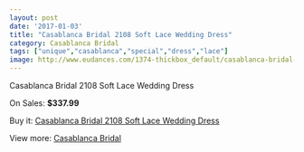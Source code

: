 ```yaml
---
layout: post
date: '2017-01-03'
title: "Casablanca Bridal 2108 Soft Lace Wedding Dress"
category: Casablanca Bridal
tags: ["unique","casablanca","special","dress","lace"]
image: http://www.eudances.com/1374-thickbox_default/casablanca-bridal-2108-soft-lace-wedding-dress.jpg
---
```

Casablanca Bridal 2108 Soft Lace Wedding Dress

On Sales: **$337.99**
<a href="https://www.eudances.com/en/casablanca-bridal/484-casablanca-bridal-2108-soft-lace-wedding-dress.html"><amp-img layout="responsive" width="600" height="600" src="//www.eudances.com/1374-thickbox_default/casablanca-bridal-2108-soft-lace-wedding-dress.jpg" alt="Casablanca Bridal 2108 Soft Lace Wedding Dress 0" /></a>
<a href="https://www.eudances.com/en/casablanca-bridal/484-casablanca-bridal-2108-soft-lace-wedding-dress.html"><amp-img layout="responsive" width="600" height="600" src="//www.eudances.com/1375-thickbox_default/casablanca-bridal-2108-soft-lace-wedding-dress.jpg" alt="Casablanca Bridal 2108 Soft Lace Wedding Dress 1" /></a>
<a href="https://www.eudances.com/en/casablanca-bridal/484-casablanca-bridal-2108-soft-lace-wedding-dress.html"><amp-img layout="responsive" width="600" height="600" src="//www.eudances.com/1376-thickbox_default/casablanca-bridal-2108-soft-lace-wedding-dress.jpg" alt="Casablanca Bridal 2108 Soft Lace Wedding Dress 2" /></a>

Buy it: [Casablanca Bridal 2108 Soft Lace Wedding Dress](https://www.eudances.com/en/casablanca-bridal/484-casablanca-bridal-2108-soft-lace-wedding-dress.html "Casablanca Bridal 2108 Soft Lace Wedding Dress")

View more: [Casablanca Bridal](https://www.eudances.com/en/4-casablanca-bridal "Casablanca Bridal")